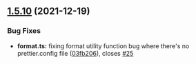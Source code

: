 ## [1.5.10](https://github.com/YassinEldeeb/prisma-tgql-types-gen/compare/v1.5.9...v1.5.10) (2021-12-19)


### Bug Fixes

* **format.ts:** fixing format utility function bug where there's no prettier.config file ([03fb206](https://github.com/YassinEldeeb/prisma-tgql-types-gen/commit/03fb20647e8b366d4f9150f9ba797498d6ddcfe7)), closes [#25](https://github.com/YassinEldeeb/prisma-tgql-types-gen/issues/25)
